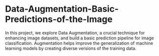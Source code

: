 # Data-Augmentation-Basic-Predictions-of-the-Image
In this project, we explore Data Augmentation, a crucial technique for enhancing image datasets, and build a basic prediction pipeline for image classification. Augmentation helps improve the generalization of machine learning models by creating diverse versions of the training data.
